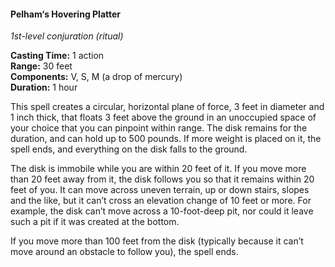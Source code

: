#### Pelham‘s Hovering Platter
<!-- previously "Floating Disk" -->
<!-- markdownlint-disable-next-line no-emphasis-as-heading -->
_1st-level conjuration (ritual)_

**Casting Time:** 1 action \
**Range:** 30 feet \
**Components:** V, S, M (a drop of mercury) \
**Duration:** 1 hour

This spell creates a circular, horizontal plane of force, 3 feet in diameter and 1 inch thick, that floats 3 feet above the ground in an unoccupied space of your choice that you can pinpoint within range.
The disk remains for the duration, and can hold up to 500 pounds.
If more weight is placed on it, the spell ends, and everything on the disk falls to the ground.

The disk is immobile while you are within 20 feet of it.
If you move more than 20 feet away from it, the disk follows you so that it remains within 20 feet of you.
It can move across uneven terrain, up or down stairs, slopes and the like, but it can’t cross an elevation change of 10 feet or more.
For example, the disk can’t move across a 10-foot-deep pit, nor could it leave such a pit if it was created at the bottom.

If you move more than 100 feet from the disk (typically because it can’t move around an obstacle to follow you), the spell ends.
